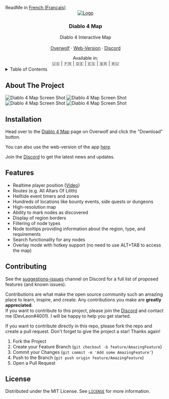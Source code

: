 <div align="left">
   ReadMe in <a href="README.fr.md"">French (Français)</a>
</div>

<div align="center">
  <a href="https://github.com/lmachens/diablo4.th.gl">
    <img src="assets/store/app-icon.png" alt="Logo" >
  </a>

<h3 align="center">Diablo 4 Map</h3>

  <p align="center">
    Diablo 4 Interactive Map
    <br />
    <br />
    <a href="https://www.overwolf.com/app/Leon_Machens-Diablo_4_Map">Overwolf</a>
    ·
    <a href="https://diablo4.th.gl/">Web-Version</a>
    ·
    <a href="https://discord.com/invite/NTZu8Px">Discord</a>
  </p>
</div>
<div align="center">Available in:<br />  🇺🇸 | 🇫🇷 | 🇩🇪 | 🇪🇸 | 🇧🇷 | 🇷🇺</div>
<!-- TABLE OF CONTENTS -->
<details>
  <summary>Table of Contents</summary>
  <ol>
    <li><a href="#about-the-project">About The Project</a></li>
    <li><a href="#installation">Installation</a></li>
    <li><a href="#features">Features</a></li>
    <li><a href="#contributing">Contributing</a></li>
    <li><a href="#license">License</a></li>
  </ol>
</details>

## About The Project

![Diablo 4 Map Screen Shot](assets/store/screenshot1.jpg)
![Diablo 4 Map Screen Shot](assets/store/screenshot2.jpg)
![Diablo 4 Map Screen Shot](assets/store/screenshot3.jpg)
![Diablo 4 Map Screen Shot](assets/store/screenshot4.jpg)

## Installation

Head over to the [Diablo 4 Map](https://www.overwolf.com/app/Leon_Machens-Diablo_4_Map) page on Overwolf and click the "Download" button.

You can also use the web-version of the app [here](https://diablo4.th.gl/).

Join the [Discord](https://discord.com/invite/NTZu8Px) to get the latest news and updates.

## Features

- Realtime player position ([Video](https://youtu.be/kSl2Fm6Fd1w))
- Routes (e.g. All Altars Of Lilith)
- Helltide event timers and zones
- Hundreds of locations like bounty events, side quests or dungeons
- High-resolution map
- Ability to mark nodes as discovered
- Display of region borders
- Filtering of node types
- Node tooltips providing information about the region, type, and requirements
- Search functionality for any nodes
- Overlay mode with hotkey support (no need to use ALT+TAB to access the map)

## Contributing

See the [suggestions-issues](https://discord.com/invite/NTZu8Px) channel on Discord for a full list of proposed features (and known issues).

Contributions are what make the open source community such an amazing place to learn, inspire, and create. Any contributions you make are **greatly appreciated**.<br />
If you want to contribute to this project, please join the [Discord](https://discord.com/invite/NTZu8Px) and contact me (DevLeon#4001). I will be happy to help you get started.

If you want to contribute directly in this repo, please fork the repo and create a pull request.
Don't forget to give the project a star! Thanks again!

1. Fork the Project
2. Create your Feature Branch (`git checkout -b feature/AmazingFeature`)
3. Commit your Changes (`git commit -m 'Add some AmazingFeature'`)
4. Push to the Branch (`git push origin feature/AmazingFeature`)
5. Open a Pull Request

## License

Distributed under the MIT License. See [`LICENSE`](LICENSE) for more information.

